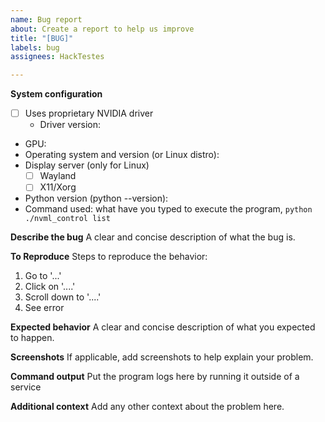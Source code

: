 ```yaml
---
name: Bug report
about: Create a report to help us improve
title: "[BUG]"
labels: bug
assignees: HackTestes

---
```


**System configuration**
* [ ] Uses proprietary NVIDIA driver
    * Driver version: 
* GPU: 
* Operating system and version (or Linux distro): 
* Display server (only for Linux)
    * [ ] Wayland
    * [ ] X11/Xorg
* Python version (python --version):
* Command used: what have you typed to execute the program, `python ./nvml_control list `

**Describe the bug**
A clear and concise description of what the bug is.

**To Reproduce**
Steps to reproduce the behavior:
1. Go to '...'
2. Click on '....'
3. Scroll down to '....'
4. See error

**Expected behavior**
A clear and concise description of what you expected to happen.

**Screenshots**
If applicable, add screenshots to help explain your problem.

**Command output**
Put the program logs here by running it outside of a service

**Additional context**
Add any other context about the problem here.

